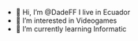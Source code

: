 - 👋 Hi, I’m @DadeFF I live in Ecuador
- 👀 I’m interested in Videogames
- 🌱 I’m currently learning Informatic
